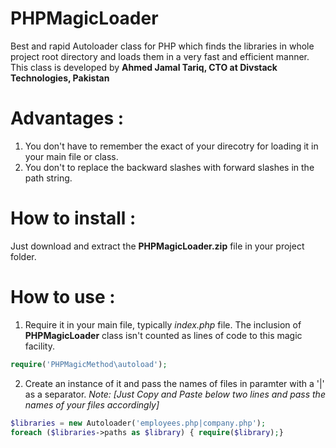# PHPMagicLoader
Best and rapid Autoloader class for PHP which finds the libraries in whole project root directory and loads them in a very fast and efficient manner.
This class is developed by **Ahmed Jamal Tariq, CTO at Divstack Technologies, Pakistan**

# Advantages :
1) You don't have to remember the exact of your direcotry for loading it in your main file or class.
2) You don't to replace the backward slashes with forward slashes in the path string.

# How to install :
Just download and extract the **PHPMagicLoader.zip** file in your project folder.

# How to use :
1) Require it in your main file, typically *index.php* file. The inclusion of **PHPMagicLoader** class isn't counted as lines of code to this magic facility.

```php
require('PHPMagicMethod\autoload');
```

2) Create an instance of it and pass the names of files in paramter with a '|' as a separator. *Note: [Just Copy and Paste below two lines and pass the names of your files accordingly]*

```php
$libraries = new Autoloader('employees.php|company.php');
foreach ($libraries->paths as $library) { require($library);}
```
